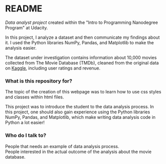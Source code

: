 # README #

*Data analyst project* created within the "Intro to Programming Nanodegree Program" at Udacity.  

In this project, I analyze a dataset and then communicate my findings about it. I used the Python libraries NumPy, Pandas, and Matplotlib to make the analysis easier.

The dataset under investigation contains information about 10,000 movies collected from The Movie Database (TMDb), cleaned from the original data on [Kaggle](https://www.kaggle.com/tmdb/tmdb-movie-metadata), including user ratings and revenue.  

### What is this repository for? ###

The topic of the creation of this webpage was to learn how to use css styles and classes within html files.

This project was to introduce the student to the data analysis process. In this project, one should also gain experience using the Python libraries NumPy, Pandas, and Matplotlib, which make writing data analysis code in Python a lot easier!

### Who do I talk to? ###

People that needs an example of data analysis process.   
People interested in the actual outcome of the analysis about the movie database.

